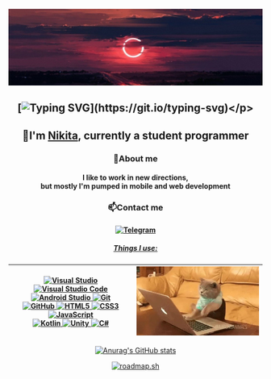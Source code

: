 ![Image alt](https://github.com/neitoo/neitoo/raw/main/content/backgroundpage.jpg)
## <p align="center">[![Typing SVG](https://readme-typing-svg.herokuapp.com?font=Fira+Code&weight=600&duration=4000&pause=500&width=248&lines=Glad+to+see+you+here!)](https://git.io/typing-svg)</p>
## <p align="center">👋I'm <a href="https://neitoo.github.io/ntprtfl/" target="_blank">Nikita</a>, currently a student programmer</p>
### <p align="center">👀About me</p>
#### <p align="center">I like to work in new directions,<br>but mostly I'm pumped in mobile and web development</p>
### <p align="center">📫Contact me</p>
#### <p align="center"><a href="https://t.me/neitoo">![Telegram](https://img.shields.io/badge/Telegram-2CA5E0?style=for-the-badge&logo=telegram&logoColor=white)</p></p>

##### <p align="center">Things I use:</p>

<div align="center">

| ![Visual Studio](https://img.shields.io/badge/Visual%20Studio-5C2D91.svg?style=for-the-badge&logo=visual-studio&logoColor=white) ![Visual Studio Code](https://img.shields.io/badge/Visual%20Studio%20Code-0078d7.svg?style=for-the-badge&logo=visual-studio-code&logoColor=white) <br> ![Android Studio](https://img.shields.io/badge/Android%20Studio-3DDC84.svg?style=for-the-badge&logo=android-studio&logoColor=white) ![Git](https://img.shields.io/badge/git-%23F05033.svg?style=for-the-badge&logo=git&logoColor=white) <br> ![GitHub](https://img.shields.io/badge/github-%23121011.svg?style=for-the-badge&logo=github&logoColor=white) ![HTML5](https://img.shields.io/badge/html5-%23E34F26.svg?style=for-the-badge&logo=html5&logoColor=white) ![CSS3](https://img.shields.io/badge/css3-%231572B6.svg?style=for-the-badge&logo=css3&logoColor=white) ![JavaScript](https://img.shields.io/badge/javascript-%23323330.svg?style=for-the-badge&logo=javascript&logoColor=%23F7DF1E) <br> ![Kotlin](https://img.shields.io/badge/kotlin-%237F52FF.svg?style=for-the-badge&logo=kotlin&logoColor=white) ![Unity](https://img.shields.io/badge/unity-%23000000.svg?style=for-the-badge&logo=unity&logoColor=white) ![C#](https://img.shields.io/badge/c%23-%23239120.svg?style=for-the-badge&logo=c-sharp&logoColor=white) | <img alt="me working" width="320" src="https://raw.githubusercontent.com/neitoo/neitoo/main/content/work-work.webp" style="max-width: 100%;"> |
| ------- | --- |

</div>

<div align="center">
  
![Anurag's GitHub stats](https://github-readme-stats.vercel.app/api?username=neitoo&show_icons=true&theme=radical)

[![roadmap.sh](https://api.roadmap.sh/v1-badge/wide/64ae6be4424d6b2509974e3e?variant=dark)](https://roadmap.sh)
  
</div>


